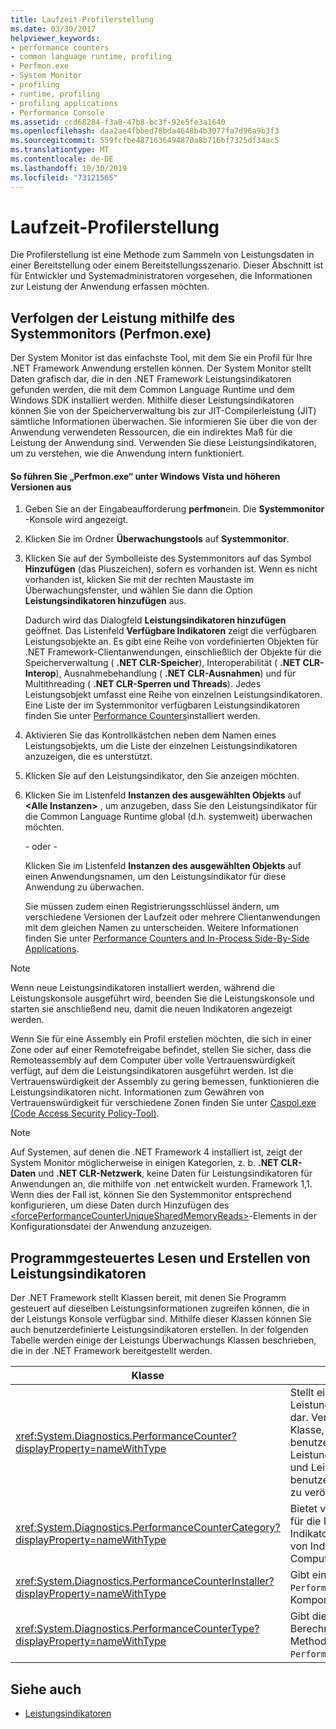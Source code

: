 ```yaml
---
title: Laufzeit-Profilerstellung
ms.date: 03/30/2017
helpviewer_keywords:
- performance counters
- common language runtime, profiling
- Perfmon.exe
- System Monitor
- profiling
- runtime, profiling
- profiling applications
- Performance Console
ms.assetid: ccd68284-f3a8-47b8-bc3f-92e5fe3a1640
ms.openlocfilehash: daa2ae4fbbed78bda4648b4b3077fa7d96a9b3f3
ms.sourcegitcommit: 559fcfbe4871636494870a8b716bf7325df34ac5
ms.translationtype: MT
ms.contentlocale: de-DE
ms.lasthandoff: 10/30/2019
ms.locfileid: "73121565"
---
```

# <a name="runtime-profiling"></a>Laufzeit-Profilerstellung
Die Profilerstellung ist eine Methode zum Sammeln von Leistungsdaten in einer Bereitstellung oder einem Bereitstellungsszenario. Dieser Abschnitt ist für Entwickler und Systemadministratoren vorgesehen, die Informationen zur Leistung der Anwendung erfassen möchten.  
  
## <a name="tracking-performance-using-the-performance-monitor-perfmonexe"></a>Verfolgen der Leistung mithilfe des Systemmonitors (Perfmon.exe)  
 Der System Monitor ist das einfachste Tool, mit dem Sie ein Profil für Ihre .NET Framework Anwendung erstellen können. Der System Monitor stellt Daten grafisch dar, die in den .NET Framework Leistungsindikatoren gefunden werden, die mit dem Common Language Runtime und dem Windows SDK installiert werden. Mithilfe dieser Leistungsindikatoren können Sie von der Speicherverwaltung bis zur JIT-Compilerleistung (JIT) sämtliche Informationen überwachen. Sie informieren Sie über die von der Anwendung verwendeten Ressourcen, die ein indirektes Maß für die Leistung der Anwendung sind. Verwenden Sie diese Leistungsindikatoren, um zu verstehen, wie die Anwendung intern funktioniert.  
  
#### <a name="to-run-perfmonexe-on-windows-vista-and-later-versions"></a>So führen Sie „Perfmon.exe“ unter Windows Vista und höheren Versionen aus  
  
1. Geben Sie an der Eingabeaufforderung **perfmon**ein. Die **Systemmonitor** -Konsole wird angezeigt.  
  
2. Klicken Sie im Ordner **Überwachungstools** auf **Systemmonitor**.  
  
3. Klicken Sie auf der Symbolleiste des Systemmonitors auf das Symbol **Hinzufügen** (das Pluszeichen), sofern es vorhanden ist. Wenn es nicht vorhanden ist, klicken Sie mit der rechten Maustaste im Überwachungsfenster, und wählen Sie dann die Option **Leistungsindikatoren hinzufügen** aus.  
  
     Dadurch wird das Dialogfeld **Leistungsindikatoren hinzufügen** geöffnet. Das Listenfeld **Verfügbare Indikatoren** zeigt die verfügbaren Leistungsobjekte an. Es gibt eine Reihe von vordefinierten Objekten für .NET Framework-Clientanwendungen, einschließlich der Objekte für die Speicherverwaltung ( **.NET CLR-Speicher**), Interoperabilität ( **.NET CLR-Interop**), Ausnahmebehandlung ( **.NET CLR-Ausnahmen**) und für Multithreading ( **.NET CLR-Sperren und Threads**). Jedes Leistungsobjekt umfasst eine Reihe von einzelnen Leistungsindikatoren. Eine Liste der im Systemmonitor verfügbaren Leistungsindikatoren finden Sie unter [Performance Counters](performance-counters.md)installiert werden.  
  
4. Aktivieren Sie das Kontrollkästchen neben dem Namen eines Leistungsobjekts, um die Liste der einzelnen Leistungsindikatoren anzuzeigen, die es unterstützt.  
  
5. Klicken Sie auf den Leistungsindikator, den Sie anzeigen möchten.  
  
6. Klicken Sie im Listenfeld **Instanzen des ausgewählten Objekts** auf **\<Alle Instanzen>** , um anzugeben, dass Sie den Leistungsindikator für die Common Language Runtime global (d.h. systemweit) überwachen möchten.  
  
     - oder -  
  
     Klicken Sie im Listenfeld **Instanzen des ausgewählten Objekts** auf einen Anwendungsnamen, um den Leistungsindikator für diese Anwendung zu überwachen.  
  
     Sie müssen zudem einen Registrierungsschlüssel ändern, um verschiedene Versionen der Laufzeit oder mehrere Clientanwendungen mit dem gleichen Namen zu unterscheiden. Weitere Informationen finden Sie unter [Performance Counters and In-Process Side-By-Side Applications](performance-counters-and-in-process-side-by-side-applications.md).  
  
> [!NOTE]
> Wenn neue Leistungsindikatoren installiert werden, während die Leistungskonsole ausgeführt wird, beenden Sie die Leistungskonsole und starten sie anschließend neu, damit die neuen Indikatoren angezeigt werden.  
  
 Wenn Sie für eine Assembly ein Profil erstellen möchten, die sich in einer Zone oder auf einer Remotefreigabe befindet, stellen Sie sicher, dass die Remoteassembly auf dem Computer über volle Vertrauenswürdigkeit verfügt, auf dem die Leistungsindikatoren ausgeführt werden. Ist die Vertrauenswürdigkeit der Assembly zu gering bemessen, funktionieren die Leistungsindikatoren nicht. Informationen zum Gewähren von Vertrauenswürdigkeit für verschiedene Zonen finden Sie unter [Caspol.exe (Code Access Security Policy-Tool)](../tools/caspol-exe-code-access-security-policy-tool.md).  
  
> [!NOTE]
> Auf Systemen, auf denen die .NET Framework 4 installiert ist, zeigt der System Monitor möglicherweise in einigen Kategorien, z. b. **.NET CLR-Daten** und **.NET CLR-Netzwerk**, keine Daten für Leistungsindikatoren für Anwendungen an, die mithilfe von .net entwickelt wurden. Framework 1,1. Wenn dies der Fall ist, können Sie den Systemmonitor entsprechend konfigurieren, um diese Daten durch Hinzufügen des [\<forcePerformanceCounterUniqueSharedMemoryReads>](../configure-apps/file-schema/runtime/forceperformancecounteruniquesharedmemoryreads-element.md)-Elements in der Konfigurationsdatei der Anwendung anzuzeigen.  
  
## <a name="reading-and-creating-performance-counters-programmatically"></a>Programmgesteuertes Lesen und Erstellen von Leistungsindikatoren  
 Der .NET Framework stellt Klassen bereit, mit denen Sie Programm gesteuert auf dieselben Leistungsinformationen zugreifen können, die in der Leistungs Konsole verfügbar sind. Mithilfe dieser Klassen können Sie auch benutzerdefinierte Leistungsindikatoren erstellen. In der folgenden Tabelle werden einige der Leistungs Überwachungs Klassen beschrieben, die in der .NET Framework bereitgestellt werden.  
  
|Klasse|Beschreibung|  
|-----------|-----------------|  
|<xref:System.Diagnostics.PerformanceCounter?displayProperty=nameWithType>|Stellt eine Windows NT-Leistungsindikatorkomponente dar. Verwenden Sie diese Klasse, um vordefinierte oder benutzerdefinierte Leistungsindikatoren zu lesen und Leistungsdaten für benutzerdefinierte Indikatoren zu veröffentlichen (schreiben).|  
|<xref:System.Diagnostics.PerformanceCounterCategory?displayProperty=nameWithType>|Bietet verschiedene Methoden für die Interaktion mit Indikatoren und Kategorien von Indikatoren auf dem Computer.|  
|<xref:System.Diagnostics.PerformanceCounterInstaller?displayProperty=nameWithType>|Gibt einen Installer für die `PerformanceCounter` -Komponente an.|  
|<xref:System.Diagnostics.PerformanceCounterType?displayProperty=nameWithType>|Gibt die Formel zum Berechnen der `NextValue` -Methode für eine `PerformanceCounter`an.|  
  
## <a name="see-also"></a>Siehe auch

- [Leistungsindikatoren](performance-counters.md)
